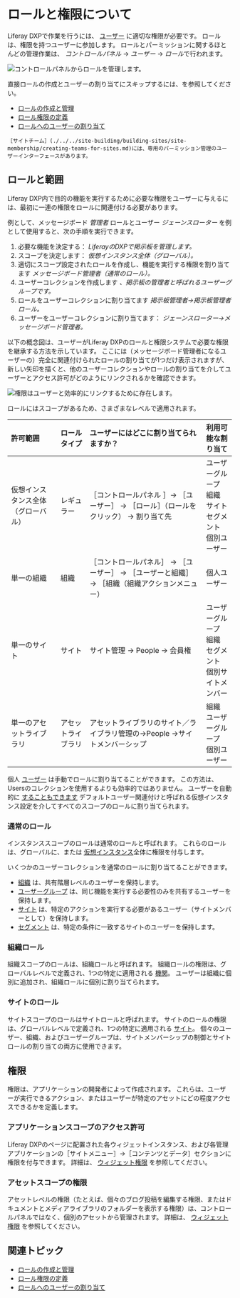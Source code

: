 # ロールと権限について

Liferay DXPで作業を行うには、 [ユーザー](./../users/understanding-users.md) に適切な権限が必要です。 ロールは、権限を持つユーザーに参加します。 ロールとパーミッションに関するほとんどの管理作業は、 *コントロールパネル* &rarr; *ユーザー* &rarr; *ロール*で行われます。

![コントロールパネルからロールを管理します。](./understanding-roles-and-permissions/images/03.png)

直接ロールの作成とユーザーの割り当てにスキップするには、を参照してください。

* [ロールの作成と管理](./creating-and-managing-roles.md)
* [ロール権限の定義](./defining-role-permissions.md)
* [ロールへのユーザーの割り当て](./assigning-users-to-roles.md)

```{note}
［サイトチーム］(./../../site-building/building-sites/site-membership/creating-teams-for-sites.md)には、専用のパーミッション管理のユーザーインターフェースがあります。
```

## ロールと範囲

Liferay DXP内で目的の機能を実行するために必要な権限をユーザーに与えるには、最初に一連の権限をロールに関連付ける必要があります。

例として、メッセージボード _管理者_ ロールとユーザー _ジェーンスローター_ を例として使用すると、次の手順を実行できます。

1. 必要な機能を決定する： _LiferayのDXPで掲示板を管理します。_
1. スコープを決定します： _仮想インスタンス全体（グローバル）。_
1. 適切にスコープ設定されたロールを作成し、機能を実行する権限を割り当てます _メッセージボード管理者（通常のロール）。_
1. ユーザーコレクションを作成します _、掲示板の管理者と呼ばれるユーザーグループです。_
1. ロールをユーザーコレクションに割り当てます _掲示板管理者&rarr;掲示板管理者ロール。_
1. ユーザーをユーザーコレクションに割り当てます： _ジェーンスローター→メッセージボード管理者。_

以下の概念図は、ユーザーがLiferay DXPのロールと権限システムで必要な権限を継承する方法を示しています。 ここには（メッセージボード管理者になるユーザーの）完全に関連付けられたロールの割り当てが1つだけ表示されますが、新しい矢印を描くと、他のユーザーコレクションやロールの割り当てを介してユーザーとアクセス許可がどのようにリンクされるかを確認できます。

![権限はユーザーと効率的にリンクするために存在します。](./understanding-roles-and-permissions/images/02.png)

ロールにはスコープがあるため、さまざまなレベルで適用されます。

| 許可範囲              | ロールタイプ    | ユーザーにはどこに割り当てられますか？                                                | 利用可能な割り当て                                                                    |
| :--- | :--- | :--- | :--- |
| 仮想インスタンス全体（グローバル） | レギュラー     | ［コントロールパネル ］&rarr; ［ユーザー］ &rarr; ［ロール］（ロールをクリック） &rarr; 割り当て先      | ユーザーグループ <br />組織 <br />サイト <br />セグメント <br />個別ユーザー |
| 単一の組織             | 組織        | ［コントロールパネル］ &rarr; ［ユーザー］ &rarr; ［ユーザーと組織］ &rarr; ［組織（組織アクションメニュー） | 個人ユーザー                                                                       |
| 単一のサイト            | サイト       | サイト管理 &rarr; People &rarr; 会員権                                     | ユーザーグループ <br />組織 <br />セグメント <br />個別サイトメンバー              |
| 単一のアセットライブラリ      | アセットライブラリ | アセットライブラリのサイト／ライブラリ管理の&rarr;People &rarr;サイトメンバーシップ                | 組織 <br />ユーザーグループ <br /> 個別ユーザー                                  |

<!-- ripped out row from above table as per LRODCS-8188: | A single Account | Account   | Control Panel &rarr; Accounts &rarr; Accounts (Select Account) &rarr; Roles | Individual Account Members -->

個人 [ユーザー](./../users/understanding-users.md) は手動でロールに割り当てることができます。 この方法は、Usersのコレクションを使用するよりも効率的ではありません。 ユーザーを自動的に [することもできます](../../system-administration/virtual-instances/configuring-a-virtual-instance-users.md#default-user-associations) デフォルトユーザー関連付けと呼ばれる仮想インスタンス設定を介してすべてのスコープのロールに割り当てられます。

### 通常のロール

インスタンススコープのロールは通常のロールと呼ばれます。 これらのロールは、グローバルに、または [仮想インスタンス](./../../system-administration/configuring-liferay/virtual_instances.html)全体に権限を付与します。

いくつかのユーザーコレクションを通常のロールに割り当てることができます。

* [組織](./../organizations/understanding-organizations.md) は、共有階層レベルのユーザーを保持します。
* [ユーザーグループ](./../user-groups/creating-and-managing-user-groups.md) は、同じ機能を実行する必要性のみを共有するユーザーを保持します。
* [サイト](./../../site-building/building-sites/site-membership/adding-members-to-sites.md) は、特定のアクションを実行する必要があるユーザー（サイトメンバーとして）を保持します。
* [セグメント](./../../site-building/personalizing-site-experience/segmentation/creating-and-managing-user-segments.md) は、特定の条件に一致するサイトのユーザーを保持します。

### 組織ロール

組織スコープのロールは、組織ロールと呼ばれます。 組織ロールの権限は、グローバルレベルで定義され、1つの特定に適用される [機関](../../users-and-permissions/organizations/understanding-organizations.md)。 ユーザーは組織に個別に追加され、組織ロールに個別に割り当てられます。

### サイトのロール

サイトスコープのロールはサイトロールと呼ばれます。 サイトのロールの権限は、グローバルレベルで定義され、1つの特定に適用される [サイト](../../site-building/introduction-to-site-building.md)。 個々のユーザー、組織、およびユーザーグループは、サイトメンバーシップの制御とサイトロールの割り当ての両方に使用できます。

## 権限

権限は、アプリケーションの開発者によって作成されます。 これらは、ユーザーが実行できるアクション、またはユーザーが特定のアセットにどの程度アクセスできるかを定義します。

### アプリケーションスコープのアクセス許可

Liferay DXPのページに配置された各ウィジェットインスタンス、および各管理アプリケーションの［サイトメニュー］→［コンテンツとデータ］セクションに権限を付与できます。 詳細は、 [ウィジェット権限](./../../site-building/widget-permissions.md) を参照してください。

### アセットスコープの権限

アセットレベルの権限（たとえば、個々のブログ投稿を編集する権限、またはドキュメントとメディアライブラリのフォルダーを表示する権限）は、コントロールパネルではなく、個別のアセットから管理されます。 詳細は、 [ウィジェット権限](./../../site-building/widget-permissions.md) を参照してください。

## 関連トピック

* [ロールの作成と管理](./creating-and-managing-roles.md)
* [ロール権限の定義](./defining-role-permissions.md)
* [ロールへのユーザーの割り当て](./assigning-users-to-roles.md)

